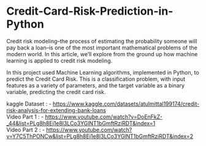 
# Credit-Card-Risk-Prediction-in-Python
Credit risk modeling–the process of estimating the probability someone will pay back a loan–is one of the most important mathematical problems of the modern world. In this article, we’ll explore from the ground up how machine learning is applied to credit risk modeling.    

In this project used Machine Learning algorithms, implemented in Python, to predict the Credit Card Risk. This is a classification problem, with input features as a variety of parameters, and the target variable as a binary variable, predicting the credit card risk. 

kaggle Dataset : - https://www.kaggle.com/datasets/atulmittal199174/credit-risk-analysis-for-extending-bank-loans  
Video Part 1 : - https://www.youtube.com/watch?v=DoEnFkZ-_44&list=PLg8h8Ej1e8l3LCo3YGlNT1bGmftRziRDT&index=1  
Video Part 2 : - https://www.youtube.com/watch?v=Y7C5ThPONCw&list=PLg8h8Ej1e8l3LCo3YGlNT1bGmftRziRDT&index=2
